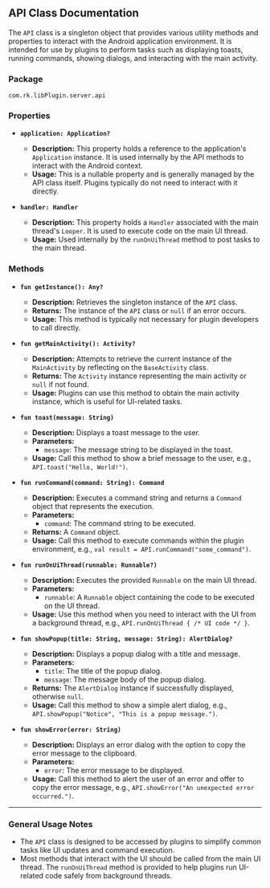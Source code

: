 ## **API Class Documentation**
The `API` class is a singleton object that provides various utility methods and properties to interact with the Android application environment. It is intended for use by plugins to perform tasks such as displaying toasts, running commands, showing dialogs, and interacting with the main activity.

### **Package**
`com.rk.libPlugin.server.api`

### **Properties**

- **`application: Application?`**
  - **Description:** This property holds a reference to the application's `Application` instance. It is used internally by the API methods to interact with the Android context.
  - **Usage:** This is a nullable property and is generally managed by the API class itself. Plugins typically do not need to interact with it directly.

- **`handler: Handler`**
  - **Description:** This property holds a `Handler` associated with the main thread's `Looper`. It is used to execute code on the main UI thread.
  - **Usage:** Used internally by the `runOnUiThread` method to post tasks to the main thread.

### **Methods**

- **`fun getInstance(): Any?`**
  - **Description:** Retrieves the singleton instance of the `API` class.
  - **Returns:** The instance of the `API` class or `null` if an error occurs.
  - **Usage:** This method is typically not necessary for plugin developers to call directly.

- **`fun getMainActivity(): Activity?`**
  - **Description:** Attempts to retrieve the current instance of the `MainActivity` by reflecting on the `BaseActivity` class.
  - **Returns:** The `Activity` instance representing the main activity or `null` if not found.
  - **Usage:** Plugins can use this method to obtain the main activity instance, which is useful for UI-related tasks.

- **`fun toast(message: String)`**
  - **Description:** Displays a toast message to the user.
  - **Parameters:** 
    - `message`: The message string to be displayed in the toast.
  - **Usage:** Call this method to show a brief message to the user, e.g., `API.toast("Hello, World!")`.

- **`fun runCommand(command: String): Command`**
  - **Description:** Executes a command string and returns a `Command` object that represents the execution.
  - **Parameters:**
    - `command`: The command string to be executed.
  - **Returns:** A `Command` object.
  - **Usage:** Call this method to execute commands within the plugin environment, e.g., `val result = API.runCommand("some_command")`.

- **`fun runOnUiThread(runnable: Runnable?)`**
  - **Description:** Executes the provided `Runnable` on the main UI thread.
  - **Parameters:**
    - `runnable`: A `Runnable` object containing the code to be executed on the UI thread.
  - **Usage:** Use this method when you need to interact with the UI from a background thread, e.g., `API.runOnUiThread { /* UI code */ }`.

- **`fun showPopup(title: String, message: String): AlertDialog?`**
  - **Description:** Displays a popup dialog with a title and message.
  - **Parameters:**
    - `title`: The title of the popup dialog.
    - `message`: The message body of the popup dialog.
  - **Returns:** The `AlertDialog` instance if successfully displayed, otherwise `null`.
  - **Usage:** Call this method to show a simple alert dialog, e.g., `API.showPopup("Notice", "This is a popup message.")`.

- **`fun showError(error: String)`**
  - **Description:** Displays an error dialog with the option to copy the error message to the clipboard.
  - **Parameters:**
    - `error`: The error message to be displayed.
  - **Usage:** Call this method to alert the user of an error and offer to copy the error message, e.g., `API.showError("An unexpected error occurred.")`.

---

### **General Usage Notes**
- The `API` class is designed to be accessed by plugins to simplify common tasks like UI updates and command execution.
- Most methods that interact with the UI should be called from the main UI thread. The `runOnUiThread` method is provided to help plugins run UI-related code safely from background threads.
